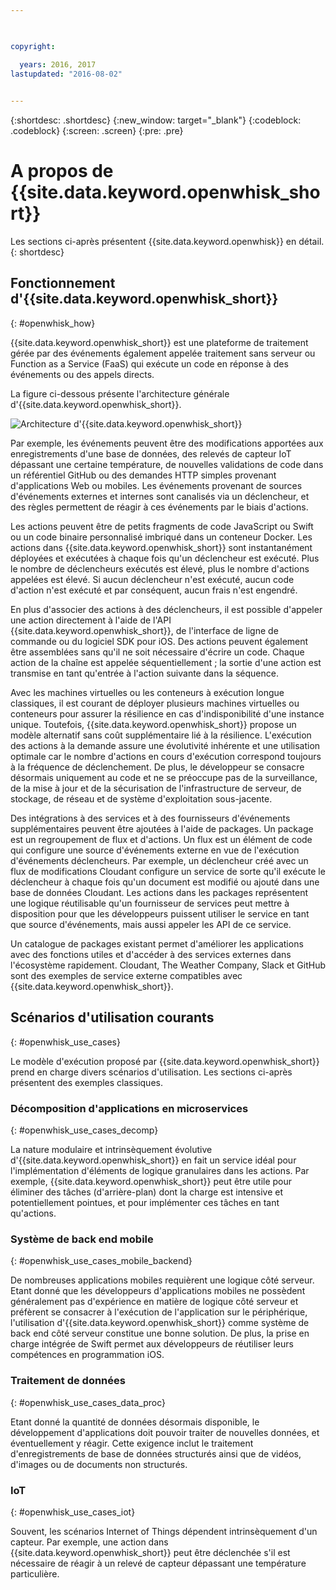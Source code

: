```yaml
---

 

copyright:

  years: 2016, 2017
lastupdated: "2016-08-02"
 

---
```


{:shortdesc: .shortdesc}
{:new_window: target="_blank"}
{:codeblock: .codeblock}
{:screen: .screen}
{:pre: .pre}

# A propos de {{site.data.keyword.openwhisk_short}}

Les sections ci-après présentent {{site.data.keyword.openwhisk}} en détail.
{: shortdesc}

## Fonctionnement d'{{site.data.keyword.openwhisk_short}}
{: #openwhisk_how}

{{site.data.keyword.openwhisk_short}} est une plateforme de traitement gérée par des événements également appelée traitement sans serveur ou Function
as a Service (FaaS) qui exécute un code en réponse à des événements ou des appels directs.

La figure ci-dessous présente l'architecture générale d'{{site.data.keyword.openwhisk_short}}.

![Architecture d'{{site.data.keyword.openwhisk_short}}](OpenWhisk.png)

Par exemple, les événements peuvent être des modifications apportées aux enregistrements d'une base de données, des relevés de capteur IoT
dépassant une certaine température, de nouvelles validations de code dans un référentiel GitHub ou des demandes HTTP simples provenant
d'applications Web ou mobiles. Les événements provenant de sources d'événements externes et internes sont canalisés via un déclencheur, et des règles
permettent de réagir à ces événements par le biais d'actions.

Les actions peuvent être de petits fragments de code JavaScript ou Swift ou un code binaire personnalisé imbriqué dans un conteneur Docker. Les
actions dans {{site.data.keyword.openwhisk_short}} sont instantanément déployées et exécutées à chaque fois qu'un déclencheur est exécuté. Plus le
nombre de déclencheurs exécutés est élevé, plus le nombre d'actions appelées est élevé. Si aucun déclencheur n'est exécuté, aucun code d'action n'est
exécuté et par conséquent, aucun frais n'est engendré.

En plus d'associer des actions à des déclencheurs, il est possible d'appeler une action directement à l'aide de l'API
{{site.data.keyword.openwhisk_short}}, de l'interface de ligne de commande ou du logiciel SDK pour iOS. Des actions peuvent également être
assemblées sans qu'il ne soit nécessaire d'écrire un code. Chaque action de la chaîne est appelée séquentiellement ; la sortie d'une action est transmise
en tant qu'entrée à l'action suivante dans la séquence.

Avec les machines virtuelles ou les conteneurs à exécution longue classiques, il est courant de déployer plusieurs machines virtuelles ou conteneurs
pour assurer la résilience en cas d'indisponibilité d'une instance unique. Toutefois, {{site.data.keyword.openwhisk_short}} propose un modèle
alternatif sans coût supplémentaire lié à la résilience. L'exécution des actions à la demande assure une évolutivité inhérente et une utilisation
optimale car le nombre d'actions en cours d'exécution correspond toujours à la fréquence de déclenchement. De plus, le développeur se consacre désormais
uniquement au code et ne se préoccupe pas de la surveillance, de la mise à jour et de la sécurisation de l'infrastructure de serveur, de
stockage, de réseau et de système d'exploitation sous-jacente.

Des intégrations à des services et à des fournisseurs d'événements supplémentaires peuvent être ajoutées à l'aide de packages. Un package est un
regroupement de flux et d'actions. Un flux est un élément de code qui configure une source d'événements externe en vue de l'exécution d'événements
déclencheurs. Par exemple, un déclencheur créé avec un flux de modifications Cloudant configure un service de sorte qu'il exécute le déclencheur à chaque
fois qu'un document est modifié ou ajouté dans une base de données Cloudant. Les actions dans les packages représentent une logique réutilisable
qu'un fournisseur de services peut mettre à disposition pour que les développeurs puissent utiliser le service en tant que source d'événements, mais
aussi appeler les API de ce service.

Un catalogue de packages existant permet d'améliorer les applications avec des fonctions utiles et d'accéder à des services externes dans
l'écosystème rapidement. Cloudant, The Weather Company, Slack et GitHub sont des exemples de service externe compatibles avec {{site.data.keyword.openwhisk_short}}.


## Scénarios d'utilisation courants
{: #openwhisk_use_cases}

Le modèle d'exécution proposé par {{site.data.keyword.openwhisk_short}} prend en charge divers scénarios d'utilisation. Les sections ci-après
présentent des exemples classiques.

### Décomposition d'applications en microservices
{: #openwhisk_use_cases_decomp}

La nature modulaire et intrinsèquement évolutive d'{{site.data.keyword.openwhisk_short}} en fait un service idéal pour
l'implémentation d'éléments de logique granulaires dans les actions. Par exemple, {{site.data.keyword.openwhisk_short}} peut être utile pour éliminer des tâches (d'arrière-plan) dont la charge est intensive et
potentiellement pointues, et pour implémenter ces tâches en tant qu'actions.

### Système de back end mobile
{: #openwhisk_use_cases_mobile_backend}

De nombreuses applications mobiles requièrent une logique côté serveur. Etant donné que les développeurs d'applications mobiles ne possèdent
généralement pas d'expérience en matière de logique côté serveur et préfèrent se consacrer à l'exécution de l'application sur le périphérique,
l'utilisation
d'{{site.data.keyword.openwhisk_short}} comme système de back end côté serveur constitue une bonne solution. De plus, la prise en charge intégrée
de Swift permet aux développeurs de réutiliser leurs compétences en programmation iOS.

### Traitement de données
{: #openwhisk_use_cases_data_proc}

Etant donné la quantité de données désormais disponible, le développement d'applications doit pouvoir traiter de nouvelles données, et
éventuellement y
réagir. Cette exigence inclut le traitement d'enregistrements de base de données structurés ainsi que de vidéos, d'images ou de documents non structurés.

### IoT
{: #openwhisk_use_cases_iot}

Souvent, les scénarios Internet of Things dépendent intrinsèquement d'un capteur. Par exemple, une action dans
{{site.data.keyword.openwhisk_short}} peut être déclenchée s'il est nécessaire de réagir à un relevé de capteur dépassant une température
particulière.
